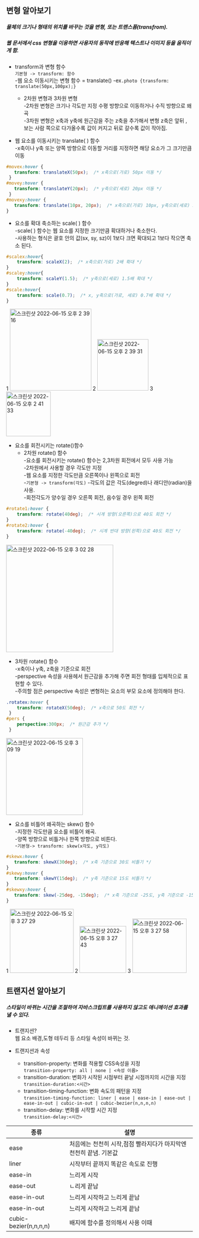 ## 변형 알아보기  
##### 물체의 크기나 형태의 위치를 바꾸는 것을 변형, 또는 트랜스폼(transfrom).  
##### 웹 문서에서 css 변형을 이용하면 사용자의 동작에 반응해 텍스트나 이미지 등을 움직이게 함.  

* transform과 변형 함수  
`기본형 -> transform: 함수`  
  -웹 요소 이동시키는 변형 함수 = translate() 
  -ex`.photo {transform: translate(50px,100px);}` 
  
  * 2차원 변형과 3차원 변형  
    -2차원 변형은 크기나 각도만 지정 수평 방향으로 이동하거나 수직 방향으로 왜곡  
    -3차원 변형은 x축과 y축에 원근감을 주는 z축을 추가해서 변형 z축은 앞뒤 , 보는 사람 쪽으로 다가올수록 값이 커지고 뒤로 갈수록 값이 작아짐.  

* 웹 요소를 이동시키는 translate( ) 함수  
  -x축이나 y축 또는 양쪽 방향으로 이동할 거리를 지정하면 해당 요소가 그 크기만큼 이동  

```css
#movex:hover {
   transform: translateX(50px);  /* x축으로(가로) 50px 이동 */
 }
#movey:hover {
   transform: translateY(20px);  /* y축으로(세로) 20px 이동 */
 }
#movexy:hover {
   transform: translate(10px, 20px);  /* x축으로(가로) 10px, y축으로(세로) 20px 이동 */
}
```  

* 요소를 확대 축소하는 scale( ) 함수  
  -scale( ) 함수는 웹 요소를 지정한 크기만큼 확대하거나 축소한다.  
  -사용하는 형식은 괄호 안의 값(sx, sy, sz)이 1보다 크면 확대되고 1보다 작으면 축소 된다.  

```css
#scalex:hover{
    transform: scaleX(2);  /* x축으로(가로) 2배 확대 */ 
}
#scaley:hover{
    transform: scaleY(1.5);  /* y축으로(세로) 1.5배 확대 */ 
} 
#scale:hover{
    transform: scale(0.7);  /* x, y축으로(가로, 세로) 0.7배 확대 */ 
}
```
1
<img width="220" alt="스크린샷 2022-06-15 오후 2 39 16" src="https://user-images.githubusercontent.com/97012561/173749143-a6829a92-a29f-4b53-ae24-acb0620ea470.png">
2
<img width="138" alt="스크린샷 2022-06-15 오후 2 39 31" src="https://user-images.githubusercontent.com/97012561/173749228-a803dcb3-fe75-4a4b-9773-25c4d8fbe660.png">
3
<img width="120" alt="스크린샷 2022-06-15 오후 2 41 33" src="https://user-images.githubusercontent.com/97012561/173749998-3877eb51-8b82-4965-853f-08940b68adfe.png">

* 요소를 회전시키는 rotate()함수  
  * 2차원 rotate() 함수  
    -요소를 회전시키는 rotate() 함수는 2,3차원 회전에서 모두 사용 가능  
    -2차원에서 사용할 경우 각도만 지정  
    -웹 요소를 지정한 각도만큼 오른쪽이나 왼쪽으로 회전  
    -`기본형 -> transform(각도)`
    -각도의 값은 각도(degred)나 래디안(radian)을 사용.  
    -회전각도가 양수일 경우 오른쪽 회전, 음수일 경우 왼쪽 회전  

```css
#rotate1:hover {
    transform: rotate(40deg);  /* 시계 방향(오른쪽)으로 40도 회전 */
}
#rotate2:hover {
    transform: rotate(-40deg);  /* 시계 반대 방향(왼쪽)으로 40도 회전 */
}
```
<img width="289" alt="스크린샷 2022-06-15 오후 3 02 28" src="https://user-images.githubusercontent.com/97012561/173753839-72426ebe-b584-4a63-ad12-d35ed58c8d8f.png">

* 3차원 rotate() 함수  
  -x축이나 y축, z축을 기준으로 회전  
  -perspective 속성을 사용헤서 원근감을 추가해 주면 회전 형태를 입체적으로 표현할 수 있다.  
  -주의할 점은 perspective 속성은 변형하는 요소의 부모 요소에 정의해야 한다.  

```css
.rotatex:hover {
    transform: rotateX(50deg);  /* x축으로 50도 회전 */ 
 }
#pers {
    perspective:300px;  /* 원근감 추가 */    
 }
```
<img width="207" alt="스크린샷 2022-06-15 오후 3 09 19" src="https://user-images.githubusercontent.com/97012561/173754740-ea54d4e1-77af-47f9-b09c-1b8b3a94b164.png">

* 요소를 비틀어 왜곡하는 skew() 함수  
  -지정한 각도만큼 요소를 비틀어 왜곡.  
  -양쪽 방향으로 비틀거나 한쪽 방향으로 비튼다.  
  -`기본형-> transform: skew(x각도, y각도)`
  
```css
#skewx:hover {
   transform: skewX(30deg);  /* x축 기준으로 30도 비틀기 */
}
#skewy:hover {
   transform: skewY(15deg);  /* y축 기준으로 15도 비틀기 */
}
#skewxy:hover {
   transform: skew(-25deg, -15deg);  /* x축 기준으로 -25도, y축 기준으로 -15도 비틀기 */
}
```
1
<img width="172" alt="스크린샷 2022-06-15 오후 3 27 29" src="https://user-images.githubusercontent.com/97012561/173757523-5dc8f81d-d6a3-43b0-9875-00838b1de8d2.png">
2
<img width="126" alt="스크린샷 2022-06-15 오후 3 27 43" src="https://user-images.githubusercontent.com/97012561/173757546-1bb4c55b-0b06-4566-8d7c-bc5add50f38d.png">
3
<img width="146" alt="스크린샷 2022-06-15 오후 3 27 58" src="https://user-images.githubusercontent.com/97012561/173757584-296b6659-714a-45da-985d-f3df2bd4742c.png">

## 트랜지션 알아보기  
##### 스타일이 바뀌는 시간을 조절하여 자바스크립트를 사용하지 않고도 애니메이션 효과를 낼 수 있다.  

* 트랜지션?  
  웹 요소 배경,도형 테두리 등 스타일 속성이 바뀌는 것.  

* 트랜지션과 속성  
  * transition-property:	변화를 적용할 CSS속성을 지정  
    `transition-property: all | none | <속성 이름>`
  * transition-duration:	변화가 시작된 시점부터 끝날 시점까지의 시간을 지정  
     `transition-duration:<시간>`
  * transition-timing-function:	변화 속도의 패턴을 지정  
    `transition-timing-function: liner | ease | ease-in | ease-out | ease-in-out | cubic-in-out | cubic-bezier(n,n,n,n)`
  * transition-delay:	변화를 시작할 시간 지정  
    `transition-delay:<시간>`  

|  종류  |    설명  |
|-------|---------|
| ease | 처음에는 천천히 시작,점점 빨라지다가 마지막엔 천천히 끝냄. 기본값 |
| liner|시작부터 끝까지 똑같은 속도로 진행|
|ease-in |느리게 시작 |
|ease-out |ㄴ리게 끝남| 
|ease-in-out | 느리게 시작하고 느리게 끝남|
|ease-in-out | 느리게 시작하고 느리게 끝남|
|cubic-bezier(n,n,n,n)|배지에 함수를 정의해서 사용 이때 


 
